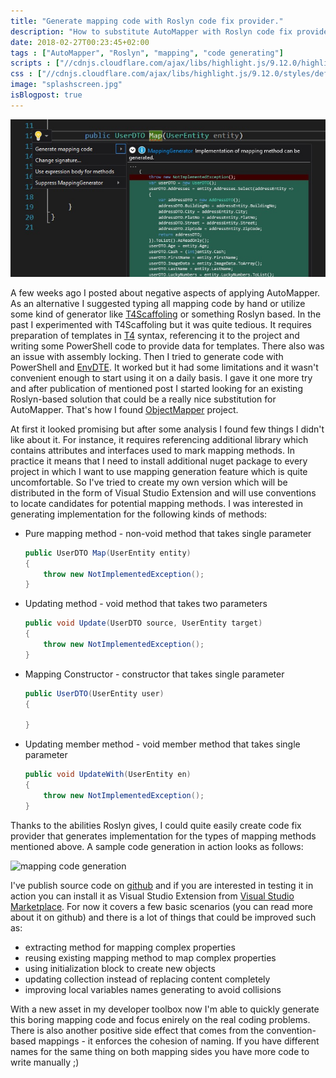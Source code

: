 ```yaml
---
title: "Generate mapping code with Roslyn code fix provider."
description: "How to substitute AutoMapper with Roslyn code fix provider that generates code in design time."
date: 2018-02-27T00:23:45+02:00
tags : ["AutoMapper", "Roslyn", "mapping", "code generating"]
scripts : ["//cdnjs.cloudflare.com/ajax/libs/highlight.js/9.12.0/highlight.min.js", "//cdnjs.cloudflare.com/ajax/libs/fitvids/1.2.0/jquery.fitvids.min.js"]
css : ["//cdnjs.cloudflare.com/ajax/libs/highlight.js/9.12.0/styles/default.min.css"]
image: "splashscreen.jpg"
isBlogpost: true
---
```

![splashscreen](splashscreen.jpg)

A few weeks ago I posted about negative aspects of applying AutoMapper. As an alternative I suggested typing all mapping code by hand or utilize some kind of generator like [T4Scaffoling](https://www.nuget.org/packages/T4Scaffolding/) or something Roslyn based. In the past I experimented with T4Scaffoling but it was quite tedious. It requires preparation of templates in [T4](https://msdn.microsoft.com/en-us/library/bb126445.aspx) syntax, referencing it to the project and writing some PowerShell code to provide data for templates. There also was an issue with assembly locking. Then I tried to generate code with PowerShell and [EnvDTE](https://docs.microsoft.com/en-us/dotnet/api/envdte). It worked but it had some limitations and it wasn't convenient enough to start using it on a daily basis. I gave it one more try and after publication of mentioned post I started looking for an existing Roslyn-based solution that could be a really nice substitution for AutoMapper. That's how I found [ObjectMapper](https://github.com/nejcskofic/ObjectMapper) project. 

At first it looked promising but after some analysis I found few things I didn't like about it. For instance, it requires referencing additional library which contains attributes and interfaces used to mark mapping methods. In practice it means that I need to install additional nuget package to every project in which I want to use mapping generation feature which is quite uncomfortable. So I've tried to create my own version which will be distributed in the form of Visual Studio Extension and will use conventions to locate candidates for potential mapping methods. I was interested in generating implementation for the following kinds of methods:

- Pure mapping method - non-void method that takes single parameter

  ```csharp
  public UserDTO Map(UserEntity entity)
  {
      throw new NotImplementedException();
  }
  ```
- Updating method - void method that takes two parameters

  ```csharp
  public void Update(UserDTO source, UserEntity target)
  {
      throw new NotImplementedException();
  }
  ```
- Mapping Constructor - constructor that takes single parameter

  ```csharp
  public UserDTO(UserEntity user)
  {
      
  }
  ```
- Updating member method - void member method that takes single parameter

  ```csharp
  public void UpdateWith(UserEntity en)
  {
      throw new NotImplementedException();
  }
  ```
Thanks to the abilities Roslyn gives, I could quite easily create code fix provider that generates implementation for the types of mapping methods mentioned above. A sample code generation in action looks as follows:

![mapping code generation](https://github.com/cezarypiatek/MappingGenerator/raw/master/doc/pure_mapping_method.gif)

I've publish source code on [github](https://github.com/cezarypiatek/MappingGenerator) and if you are interested in testing it in action you can install it as Visual Studio Extension from [Visual Studio Marketplace](https://marketplace.visualstudio.com/items?itemName=54748ff9-45fc-43c2-8ec5-cf7912bc3b84.mappinggenerator). For now it covers a few basic scenarios (you can read more about it on github) and there is a lot of things that could be improved such as:

- extracting method for mapping complex properties
- reusing existing mapping method to map complex properties
- using initialization block to create new objects
- updating collection instead of replacing content completely
- improving local variables names generating to avoid collisions

With a new asset in my developer toolbox now I'm able to quickly generate this boring mapping code and focus enirely on the real coding problems. There is also another positive side effect that comes from the convention-based mappings - it enforces the cohesion of naming. If you have different names for the same thing on both mapping sides you have more code to write manually ;)